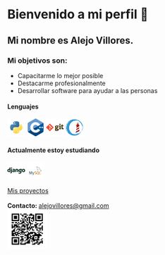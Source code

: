 <h1> Bienvenido a mi perfil 👋</h1>

<h2>
  Mi nombre es Alejo Villores.<br>
</h2>
<h3>Mi objetivos son:</h3>
<ul>
  <li>Capacitarme lo mejor posible</li>
  <li>Destacarme profesionalmente</li>
  <li>Desarrollar software para ayudar a las personas</li>
</ul>

<h4>Lenguajes</h4>
<div display = "inline">
    <img height="40" width="40" margin= "10px" src="https://raw.githubusercontent.com/github/explore/80688e429a7d4ef2fca1e82350fe8e3517d3494d/topics/python/python.png" />
    <img height="40" width="40" margin= "10px" src="https://raw.githubusercontent.com/github/explore/80688e429a7d4ef2fca1e82350fe8e3517d3494d/topics/cpp/cpp.png"/>
    <img height="40" width="40" src="https://raw.githubusercontent.com/github/explore/80688e429a7d4ef2fca1e82350fe8e3517d3494d/topics/git/git.png"/>
    <img height="40" width="40" src="    https://raw.githubusercontent.com/github/explore/80688e429a7d4ef2fca1e82350fe8e3517d3494d/topics/pharo/pharo.png"/>
</div>
<h4>Actualmente estoy estudiando</h4>
<div display = "inline">
  <img height="40" width="40" margin= "10px" src="https://raw.githubusercontent.com/github/explore/80688e429a7d4ef2fca1e82350fe8e3517d3494d/topics/django/django.png">
  <img height="40" width="40" margin= "10px" src="https://raw.githubusercontent.com/github/explore/80688e429a7d4ef2fca1e82350fe8e3517d3494d/topics/mysql/mysql.png">
</div>

<a href="https://github.com/alejovillores?tab=repositories">Mis proyectos</a><br>
<br>
<strong>Contacto: </strong>alejovillores@gmail.com</strong>
<br>
<img  height="90" width="90" src="https://raw.githubusercontent.com/alejovillores/alejovillores/master/qr.png">
